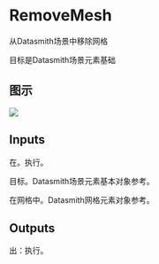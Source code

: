 # RemoveMesh

从Datasmith场景中移除网格

目标是Datasmith场景元素基础

## 图示

![]($-20221218-18403776.png)

## Inputs

在。执行。

目标。Datasmith场景元素基本对象参考。

在网格中。Datasmith网格元素对象参考。  

## Outputs

出：执行。
